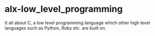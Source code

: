 # alx-low_level_programming
It all about C, a low level programming language which other high level languages such as Python, Ruby etc. are built on.
